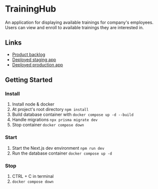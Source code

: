 # TrainingHub

An application for displaying available trainings for company's employees. Users can view and enroll to available trainings they are interested in.

## Links

- [Product backlog](https://github.com/orgs/ohtutraininghub/projects/3/views/1)
- [Deployed staging app](https://traininghub-staging-6e39b40e512f.herokuapp.com/)
- [Deployed production app](https://traininghub-7db9b0b9243c.herokuapp.com/)

## Getting Started

### Install

1. Install node & docker
2. At project's root directory `npm install`
3. Build database container with `docker compose up -d --build`
4. Handle migrations `npx prisma migrate dev`
5. Stop container `docker compose down`

### Start

1. Start the Next.js dev environment `npm run dev`
2. Run the database container `docker compose up -d`

### Stop

1. CTRL + C in terminal
2. `docker compose down`
